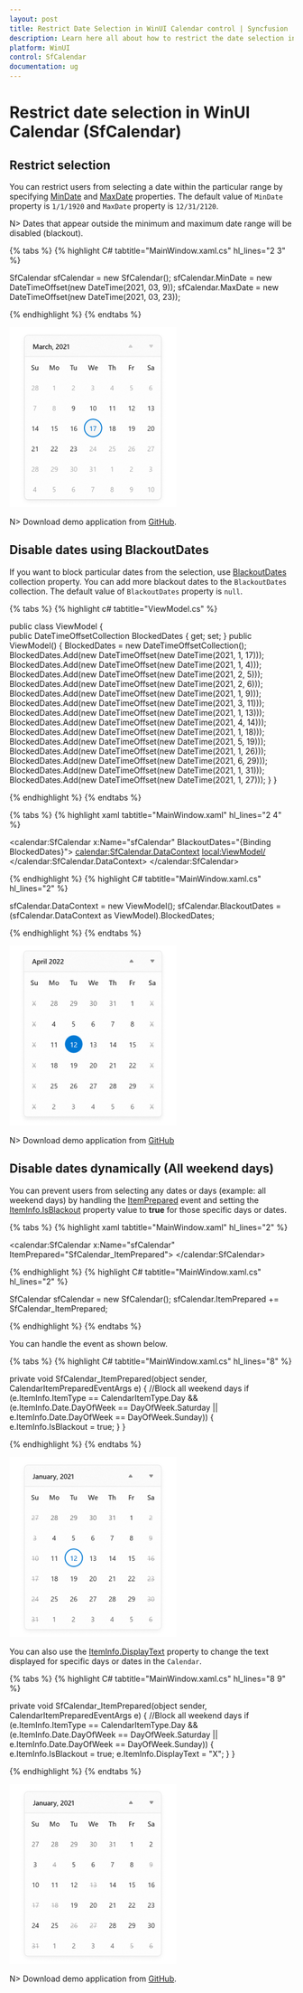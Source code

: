 ```yaml
---
layout: post
title: Restrict Date Selection in WinUI Calendar control | Syncfusion
description: Learn here all about how to restrict the date selection in WinUI Calendar (SfCalendar) control and more.
platform: WinUI
control: SfCalendar
documentation: ug
---
```


# Restrict date selection in WinUI Calendar (SfCalendar)

## Restrict selection

You can restrict users from selecting a date within the particular range by specifying [MinDate](https://help.syncfusion.com/cr/winui/Syncfusion.UI.Xaml.Calendar.SfCalendar.html#Syncfusion_UI_Xaml_Calendar_SfCalendar_MinDate) and [MaxDate](https://help.syncfusion.com/cr/winui/Syncfusion.UI.Xaml.Calendar.SfCalendar.html#Syncfusion_UI_Xaml_Calendar_SfCalendar_MaxDate) properties. The default value of `MinDate` property is `1/1/1920` and `MaxDate` property is `12/31/2120`.

N> Dates that appear outside the minimum and maximum date range will be disabled (blackout).

{% tabs %}
{% highlight C# tabtitle="MainWindow.xaml.cs" hl_lines="2 3" %}

SfCalendar sfCalendar = new SfCalendar();
sfCalendar.MinDate = new DateTimeOffset(new DateTime(2021, 03, 9));
sfCalendar.MaxDate = new DateTimeOffset(new DateTime(2021, 03, 23));

{% endhighlight  %}
{% endtabs %}

![change minimum and maximum dates mode in WinUI Calendar](Images/restrict-date-selection/winui-calendar-change-minimum-and-maximum-dates-mode.png)

N> Download demo application from [GitHub](https://github.com/SyncfusionExamples/syncfusion-winui-tools-calendar-examples/blob/main/Samples/Restriction).

## Disable dates using BlackoutDates

If you want to block particular dates from the selection, use [BlackoutDates](https://help.syncfusion.com/cr/winui/Syncfusion.UI.Xaml.Calendar.SfCalendar.html#Syncfusion_UI_Xaml_Calendar_SfCalendar_BlackoutDates) collection property. You can add more blackout dates to the `BlackoutDates` collection. The default value of `BlackoutDates` property is `null`.

{% tabs %}
{% highlight c# tabtitle="ViewModel.cs" %}

public class ViewModel
{       
    public DateTimeOffsetCollection BlockedDates { get; set; }
    public ViewModel()
    {
        BlockedDates = new DateTimeOffsetCollection();
        BlockedDates.Add(new DateTimeOffset(new DateTime(2021, 1, 17)));
        BlockedDates.Add(new DateTimeOffset(new DateTime(2021, 1, 4)));
        BlockedDates.Add(new DateTimeOffset(new DateTime(2021, 2, 5)));
        BlockedDates.Add(new DateTimeOffset(new DateTime(2021, 2, 6)));
        BlockedDates.Add(new DateTimeOffset(new DateTime(2021, 1, 9)));
        BlockedDates.Add(new DateTimeOffset(new DateTime(2021, 3, 11)));
        BlockedDates.Add(new DateTimeOffset(new DateTime(2021, 1, 13)));
        BlockedDates.Add(new DateTimeOffset(new DateTime(2021, 4, 14)));
        BlockedDates.Add(new DateTimeOffset(new DateTime(2021, 1, 18)));
        BlockedDates.Add(new DateTimeOffset(new DateTime(2021, 5, 19)));
        BlockedDates.Add(new DateTimeOffset(new DateTime(2021, 1, 26)));
        BlockedDates.Add(new DateTimeOffset(new DateTime(2021, 6, 29)));
        BlockedDates.Add(new DateTimeOffset(new DateTime(2021, 1, 31)));
        BlockedDates.Add(new DateTimeOffset(new DateTime(2021, 1, 27)));
    }
}

{% endhighlight  %}
{% endtabs %}

{% tabs %}
{% highlight xaml tabtitle="MainWindow.xaml" hl_lines="2 4" %}

<calendar:SfCalendar x:Name="sfCalendar" 
                     BlackoutDates="{Binding BlockedDates}">
    <calendar:SfCalendar.DataContext>
        <local:ViewModel/>
    </calendar:SfCalendar.DataContext>
</calendar:SfCalendar>

{% endhighlight  %}
{% highlight C# tabtitle="MainWindow.xaml.cs" hl_lines="2" %}

sfCalendar.DataContext = new ViewModel();
sfCalendar.BlackoutDates = (sfCalendar.DataContext as ViewModel).BlockedDates;

{% endhighlight  %}
{% endtabs %}

![change black out dates disabled dates in WinUI Calendar](Images/restrict-date-selection/winui-calendar-change-black-out-dates-disabled-dates-mode.png)

N> Download demo application from [GitHub](https://github.com/SyncfusionExamples/syncfusion-winui-tools-calendar-examples/tree/main/Samples/BlockedDates)

## Disable dates dynamically (All weekend days)

You can prevent users from selecting any dates or days (example: all weekend days) by handling the [ItemPrepared](https://help.syncfusion.com/cr/winui/Syncfusion.UI.Xaml.Calendar.SfCalendar.html#Syncfusion_UI_Xaml_Calendar_SfCalendar_ItemPrepared) event and setting the [ItemInfo.IsBlackout](https://help.syncfusion.com/cr/winui/Syncfusion.UI.Xaml.Calendar.CalendarItemPreparedEventArgs.html#Syncfusion_UI_Xaml_Calendar_CalendarItemPreparedEventArgs_ItemInfo) property value to **true** for those specific days or dates.

{% tabs %}
{% highlight xaml tabtitle="MainWindow.xaml" hl_lines="2" %}

<calendar:SfCalendar x:Name="sfCalendar" 
                     ItemPrepared="SfCalendar_ItemPrepared">
</calendar:SfCalendar>

{% endhighlight %}
{% highlight C# tabtitle="MainWindow.xaml.cs" hl_lines="2" %}

SfCalendar sfCalendar = new SfCalendar();
sfCalendar.ItemPrepared += SfCalendar_ItemPrepared;

{% endhighlight %}
{% endtabs %}

You can handle the event as shown below.

{% tabs %}
{% highlight C# tabtitle="MainWindow.xaml.cs" hl_lines="8" %}

private void SfCalendar_ItemPrepared(object sender, CalendarItemPreparedEventArgs e)
{
    //Block all weekend days
    if (e.ItemInfo.ItemType == CalendarItemType.Day &&
        (e.ItemInfo.Date.DayOfWeek == DayOfWeek.Saturday ||
        e.ItemInfo.Date.DayOfWeek == DayOfWeek.Sunday))
    {
        e.ItemInfo.IsBlackout = true;
    }
}

{% endhighlight %}
{% endtabs %}

![change black out dates to weekend dates in WinUI Calendar](Images/restrict-date-selection/winui-calendar-change-black-out-dates-to-weekend-dates-mode.png)

You can also use the [ItemInfo.DisplayText](https://help.syncfusion.com/cr/winui/Syncfusion.UI.Xaml.Calendar.CalendarItemInfo.html#Syncfusion_UI_Xaml_Calendar_CalendarItemInfo_DisplayText) property to change the text displayed for specific days or dates in the `Calendar`. 

{% tabs %}
{% highlight C# tabtitle="MainWindow.xaml.cs" hl_lines="8 9" %}

private void SfCalendar_ItemPrepared(object sender, CalendarItemPreparedEventArgs e)
{
    //Block all weekend days
    if (e.ItemInfo.ItemType == CalendarItemType.Day &&
        (e.ItemInfo.Date.DayOfWeek == DayOfWeek.Saturday ||
        e.ItemInfo.Date.DayOfWeek == DayOfWeek.Sunday))
    {
        e.ItemInfo.IsBlackout = true;
        e.ItemInfo.DisplayText = "X";
    }
}

{% endhighlight %}
{% endtabs %}

![change black out dates with display text in WinUI Calendar](Images/restrict-date-selection/winui-calendar-change-black-out-dates-with-display-text-mode.png)

N> Download demo application from [GitHub](https://github.com/SyncfusionExamples/syncfusion-winui-tools-calendar-examples/blob/main/Samples/Formatting).

